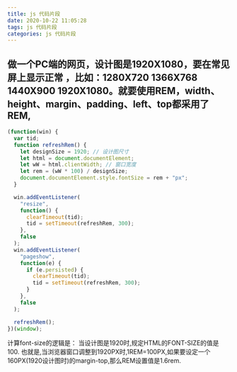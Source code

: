```yaml
---
title: js 代码片段
date: 2020-10-22 11:05:28
tags: js 代码片段
categories: js 代码片段
---
```


## 做一个PC端的网页，设计图是1920X1080，要在常见屏上显示正常 ，比如：1280X720 1366X768 1440X900 1920X1080。就要使用REM，width、height、margin、padding、left、top都采用了REM,

``` javascript
(function(win) {
  var tid;
  function refreshRem() {
    let designSize = 1920; // 设计图尺寸
    let html = document.documentElement;
    let wW = html.clientWidth; // 窗口宽度
    let rem = (wW * 100) / designSize;
    document.documentElement.style.fontSize = rem + "px";
  }

  win.addEventListener(
    "resize",
    function() {
      clearTimeout(tid);
      tid = setTimeout(refreshRem, 300);
    },
    false
  );
  win.addEventListener(
    "pageshow",
    function(e) {
      if (e.persisted) {
        clearTimeout(tid);
        tid = setTimeout(refreshRem, 300);
      }
    },
    false
  );

  refreshRem();
})(window);
```

计算font-size的逻辑是：
当设计图是1920时,规定HTML的FONT-SIZE的值是100. 也就是,当浏览器窗口调整到1920PX时,1REM=100PX,如果要设定一个160PX(1920设计图时)的margin-top,那么REM设置值是1.6rem.